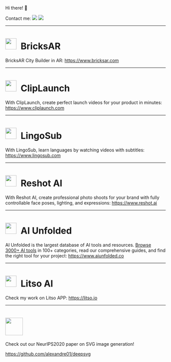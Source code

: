 Hi there! 👋

Contact me:
[![](https://img.shields.io/badge/Twitter-1DA1F2?style=for-the-badge&logo=twitter&logoColor=white)](https://twitter.com/alexcarliera)
[![](https://img.shields.io/badge/LinkedIn-0077B5?style=for-the-badge&logo=linkedin&logoColor=white)](https://www.linkedin.com/in/alexandrecarlier/)

----

# <img src="https://www.bricksar.com/favicon.ico" height=35 />&nbsp; BricksAR
BricksAR City Builder in AR: <https://www.bricksar.com>

----

# <img src="https://www.cliplaunch.com/favicon.ico" height=35 />&nbsp; ClipLaunch
With ClipLaunch, create perfect launch videos for your product in minutes: <https://www.cliplaunch.com>

----

# <img src="https://www.lingosub.com/favicon.ico" height=35 />&nbsp; LingoSub
With LingoSub, learn languages by watching videos with subtitles: <https://www.lingosub.com>

----

# <img src="https://www.reshot.ai/favicon.ico" height=35 />&nbsp; Reshot AI
With Reshot AI, create professional photo shoots for your brand with fully controllable face poses, lighting, and expressions: <https://www.reshot.ai>

----

# <img src="https://www.aiunfolded.co/favicon.ico" height=35 />&nbsp; AI Unfolded
AI Unfolded is the largest database of AI tools and resources. <a href="https://www.aiunfolded.co/">Browse 3000+ AI tools</a> in 100+ categories, read our comprehensive guides, and find the right tool for your project: <https://www.aiunfolded.co>

----

# <img src="https://www.litso.io/litso.svg" height=35 />&nbsp; Litso AI
Check my work on Litso APP: <https://litso.io>

----

# <img src="https://raw.githubusercontent.com/alexandre01/deepsvg/master/docs/imgs/logo.svg" height=55 />
Check out our NeurIPS2020 paper on SVG image generation!

<https://github.com/alexandre01/deepsvg>

